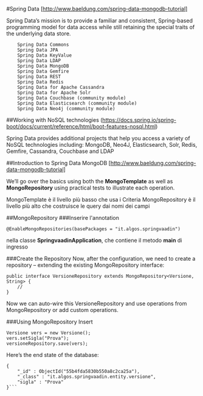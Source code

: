 #Spring Data
[http://www.baeldung.com/spring-data-mongodb-tutorial]

Spring Data’s mission is to provide a familiar and consistent, Spring-based programming model for data access
while still retaining the special traits of the underlying data store.

```
    Spring Data Commons
    Spring Data JPA
    Spring Data KeyValue
    Spring Data LDAP
    Spring Data MongoDB
    Spring Data Gemfire
    Spring Data REST
    Spring Data Redis
    Spring Data for Apache Cassandra
    Spring Data for Apache Solr
    Spring Data Couchbase (community module)
    Spring Data Elasticsearch (community module)
    Spring Data Neo4j (community module)
```

##Working with NoSQL technologies
(https://docs.spring.io/spring-boot/docs/current/reference/html/boot-features-nosql.html)

Spring Data provides additional projects that help you access a variety of NoSQL technologies including:
MongoDB, Neo4J, Elasticsearch, Solr, Redis, Gemfire, Cassandra, Couchbase and LDAP



##Introduction to Spring Data MongoDB
[http://www.baeldung.com/spring-data-mongodb-tutorial]

We’ll go over the basics using both the **MongoTemplate** as well as **MongoRepository**
using practical tests to illustrate each operation.

MongoTemplate è il livello più basso che usa i Criteria
MongoRepository è il livello più alto che costruisce le query dai nomi dei campi


##MongoRepository
###Inserire l'annotation
```
@EnableMongoRepositories(basePackages = "it.algos.springvaadin")
```
nella classe **SpringvaadinApplication**, che contiene il metodo **main** di ingresso

###Create the Repository
Now, after the configuration, we need to create a repository – extending the existing MongoRepository interface:

```
public interface VersioneRepository extends MongoRepository<Versione, String> {
    // 
}
```
Now we can auto-wire this VersioneRepository and use operations from MongoRepository or add custom operations.

###Using MongoRepository
Insert
```
Versione vers = new Versione();
vers.setSigla("Prova");
versioneRepository.save(vers);
```
Here’s the end state of the database:
```
{
    "_id" : ObjectId("55b4fda5830b550a8c2ca25a"),
    "_class" : "it.algos.springvaadin.entity.versione",
    "sigla" : "Prova"
}```

